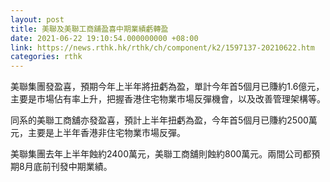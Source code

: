 ```yaml
---
layout: post
title: 美聯及美聯工商舖盈喜中期業績虧轉盈
date: 2021-06-22 19:10:54.000000000 +08:00
link: https://news.rthk.hk/rthk/ch/component/k2/1597137-20210622.htm
categories: rthk
---
```


美聯集團發盈喜，預期今年上半年將扭虧為盈，單計今年首5個月已賺約1.6億元，主要是市場佔有率上升，把握香港住宅物業市場反彈機會，以及改善管理架構等。

同系的美聯工商舖亦發盈喜，預計上半年扭虧為盈，今年首5個月已賺約2500萬元，主要是上半年香港非住宅物業市場反彈。

美聯集團去年上半年蝕約2400萬元，美聯工商舖則蝕約800萬元。兩間公司都預期8月底前刊發中期業績。
